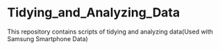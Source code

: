 # Tidying_and_Analyzing_Data
This repository contains scripts of tidying and analyzing data(Used with Samsung Smartphone Data)
